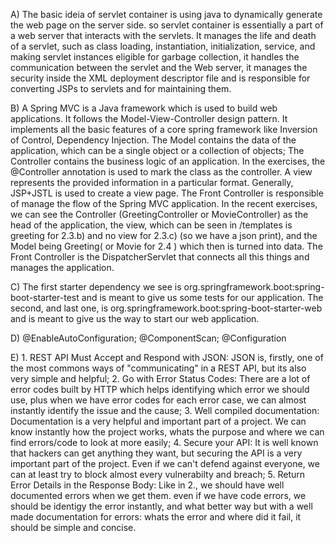 A) The basic ideia of servlet container is using java to dynamically generate the web page on the server side. so servlet container is essentially a part of a web server that interacts with the servlets. It manages the life and death of a servlet, such as class loading, instantiation, initialization, service, and making servlet instances eligible for garbage collection, it handles the communication between the servlet and the Web server, it manages the security inside the XML deployment descriptor file and is responsible for converting JSPs to servlets and for maintaining them.

B) A Spring MVC is a Java framework which is used to build web applications. It follows the Model-View-Controller design pattern. It implements all the basic features of a core spring framework like Inversion of Control, Dependency Injection. The Model contains the data of the application, which can be a single object or a collection of objects; The Controller contains the business logic of an application. In the exercises, the @Controller annotation is used to mark the class as the controller. A view represents the provided information in a particular format. Generally, JSP+JSTL is used to create a view page. The Front Controller is responsible of manage the flow of the Spring MVC application.
In the recent exercises, we can see the Controller (GreetingController or MovieController) as the head of the application, the view, which can be seen in /templates is greeting for 2.3.b) and no view for 2.3.c) (so we have a json print), and the Model being Greeting( or Movie for 2.4 ) which then is turned into data. The Front Controller is the DispatcherServlet that connects all this things and manages the application. 

C) The first starter dependency we see is org.springframework.boot:spring-boot-starter-test and is meant to give us some tests for our application. The second, and last one, is org.springframework.boot:spring-boot-starter-web and is meant to give us the way to start our web application.

D) @EnableAutoConfiguration; @ComponentScan; @Configuration

E)  1. REST API Must Accept and Respond with JSON: JSON is, firstly, one of the most commons ways of "communicating" in a REST API, but its also very simple and helpful; 2. Go with Error Status Codes: There are a lot of error codes built by HTTP which helps identifying which error we should use, plus when we have error codes for each error case, we can almost instantly identify the issue and the cause; 3. Well compiled documentation: Documentation is a very helpful and important part of a project. We can know instantly how the project works, whats the purpose and where we can find errors/code to look at more easily; 4. Secure your API: It is well known that hackers can get anything they want, but securing the API is a very important part of the project. Even if we can't defend against everyone, we can at least try to block almost every vulnerabilty and breach; 5. Return Error Details in the Response Body: Like in 2., we should have well documented errors when we get them. even if we have code errors, we should be identigy the error instantly, and what better way but with a well made documentation for errors: whats the error and where did it fail, it should be simple and concise.
